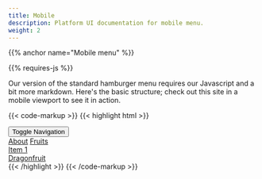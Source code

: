 ```yaml
---
title: Mobile
description: Platform UI documentation for mobile menu.
weight: 2
---
```


{{% anchor name="Mobile menu" %}}

<div class="mb-4">
{{% requires-js %}}
</div>

Our version of the standard hamburger menu requires our Javascript and a bit more markdown. Here's the basic structure; check out this site in a mobile viewport to see it in action.

{{< code-markup >}}
{{< highlight html >}}
<div class="site-menu-wrapper">
  <button class="site-menu-mobile-action">
    <span class="sr-only">Toggle Navigation</span>
    <i class="pi-menu pi-xl"></i>
  </button>
  <nav class="site-menu">
    <a href="" class="site-menu__item">About</a>
    <a href="#" class="site-menu__item">Fruits</a>
    <div class="dropdown">
      <a href="#" class="site-menu__item dropdown__trigger">
        Item 1 <i class="ml-1 pi-angle-down"></i>
      </a>
      <div class="dropdown__content">
        <a href="" class="dropdown__content-item">Dragonfruit</a>
      </div>
    </div>
  </nav>
</div>
{{< /highlight >}}
{{< /code-markup >}} 

